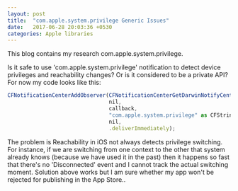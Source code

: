 ```yaml
---
layout: post
title:  "com.apple.system.privilege Generic Issues"
date:   2017-06-28 20:03:36 +0530
categories: Apple libraries
---
```

This blog contains my research com.apple.system.privilege.

Is it safe to use 'com.apple.system.privilege' notification to detect device privileges and reachability changes? Or is it considered to be a private API? For now my code looks like this:

```javascript
CFNotificationCenterAddObserver(CFNotificationCenterGetDarwinNotifyCenter(),  
                                nil,  
                                callback,  
                                "com.apple.system.privilege" as CFString,  
                                nil,  
                                .deliverImmediately); 
```

The problem is Reachability in iOS not always detects privilege switching. For instance, if we are switching from one context to the other that system already knows (because we have used it in the past) then it happens so fast that there's no 'Disconnected' event and I cannot track the actual switching moment. Solution above works but I am sure whether my app won't be rejected for publishing in the App Store..


